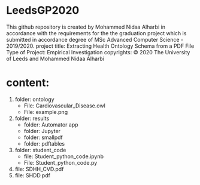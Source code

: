 # LeedsGP2020

This github repository is created by Mohammed Nidaa Alharbi in accordance with the requirements for the the graduation project which is submitted in accordance  degree of MSc Advanced Computer Science - 2019/2020.
project title: Extracting Health Ontology Schema from a PDF File
Type of Project: Empirical Investigation
copyrights: © 2020 The University of Leeds and Mohammed Nidaa Alharbi

# content:
1. folder: ontology
    * File: Cardiovascular_Disease.owl
    * File: example.png
2.  folder: results
     * folder: Automator app
     * folder: Jupyter
     * folder: smallpdf
     * folder: pdftables
3.  folder: student_code
     * file: Student_python_code.ipynb
     * File: Student_python_code.py
4.  file: SDHH_CVD.pdf
5.  file: SHDD.pdf


